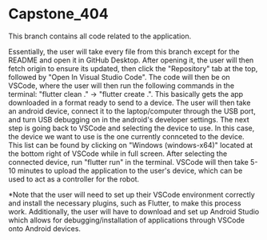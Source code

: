 # Capstone_404
This branch contains all code related to the application.

Essentially, the user will take every file from this branch except for the README and open it in GitHub Desktop. After opening it, the user will then fetch origin to ensure its updated, then click the "Repository" tab at the top, followed by "Open In Visual Studio Code". The code will then be on VSCode, where the user will then run the following commands in the terminal: "flutter clean ." -> "flutter create .". This basically gets the app downloaded in a format ready to send to a device. The user will then take an android device, connect it to the laptop/computer through the USB port, and turn USB debugging on in the android's developer settings. The next step is going back to VSCode and selecting the device to use. In this case, the device we want to use is the one currently connceted to the device. This list can be found by clicking on "Windows (windows-x64)" located at the bottom right of VSCode while in full screen. After selecting the connected device, run "flutter run" in the terminal. VSCode will then take 5-10 minutes to upload the application to the user's device, which can be used to act as a controller for the robot.

*Note that the user will need to set up their VSCode environment correctly and install the necessary plugins, such as Flutter, to make this process work. Additionally, the user will have to download and set up Android Studio which allows for debugging/installation of applications through VSCode onto Android devices.
